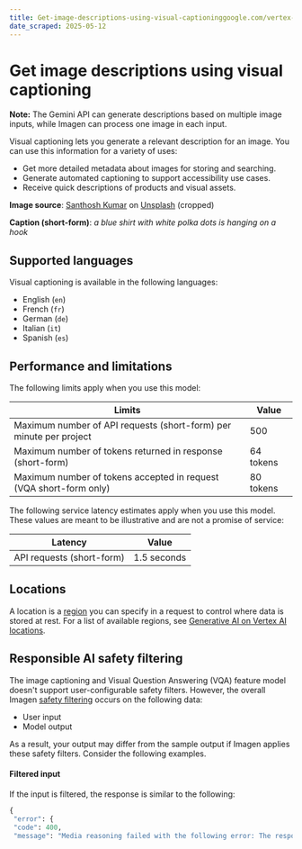 ```yaml
---
title: Get-image-descriptions-using-visual-captioninggoogle.com/vertex-ai/generative-ai/docs/image/image-captioning
date_scraped: 2025-05-12
---
```


# Get image descriptions using visual captioning 

**Note:** The Gemini API can generate descriptions based on multiple image
inputs, while Imagen can process one image in each input.

Visual captioning lets you generate a relevant description for an image. You
can use this information for a variety of uses:

- Get more detailed metadata about images for storing and searching.
- Generate automated captioning to support accessibility use cases.
- Receive quick descriptions of products and visual assets.

**Image source**: [Santhosh Kumar](https://unsplash.com/photos/RqYTuWkTdEs) on [Unsplash](https://unsplash.com/) (cropped)

**Caption (short-form)**: *a blue shirt with white polka dots is hanging on a hook*

## Supported languages

Visual captioning is available in the following languages:

- English (`en`)
- French (`fr`)
- German (`de`)
- Italian (`it`)
- Spanish (`es`)

## Performance and limitations

The following limits apply when you use this model:

| Limits | Value |
| --- | --- |
| Maximum number of API requests (short-form) per minute per project | 500 |
| Maximum number of tokens returned in response (short-form) | 64 tokens |
| Maximum number of tokens accepted in request (VQA short-form only) | 80 tokens |

The following service latency estimates apply when you use this
model. These values are meant to be illustrative and are not a promise of
service:

| Latency | Value |
| --- | --- |
| API requests (short-form) | 1.5 seconds |

## Locations

A location is a [region](/about/locations) you can specify in a request to
control where data is stored at rest. For a list of available regions, see [Generative AI on Vertex AI locations](https://cloud.google.com/vertex-ai/generative-ai/docs/learn/locations-genai).

## Responsible AI safety filtering

The image captioning and Visual Question Answering (VQA) feature model doesn't
support user-configurable safety filters. However, the overall
Imagen [safety
filtering](https://cloud.google.com/vertex-ai/generative-ai/docs/image/responsible-ai-imagen#safety-filters) occurs on the
following data:

- User input
- Model output

As a result, your output may differ from the sample output if
Imagen applies these safety filters. Consider the following
examples.

#### Filtered input

If the input is filtered, the response is similar to the following:

```python
{
 "error": {
 "code": 400,
 "message": "Media reasoning failed with the following error: The response is blocked, as it may violate our policies. If you believe this is an error, please